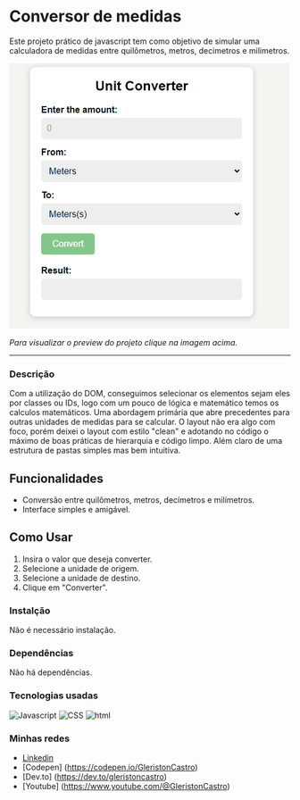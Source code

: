 # Conversor de medidas
Este projeto prático de javascript tem como objetivo de simular uma calculadora de medidas entre quilômetros, metros, decimetros e milimetros.

[![Preview do projeto](./01_UnitConverter.gif "Clique para acesasr o preview do Projeto")](https://gleristoncastro.com.br/portfolio/github/preview/javascript_projects/01_UnitConverter/)


_Para visualizar o preview do projeto clique na imagem acima._
______________________

### Descrição
Com a utilização do DOM, conseguimos selecionar os elementos sejam eles por classes ou IDs, logo com um pouco de lógica e matemático temos os calculos matemáticos. Uma abordagem primária que abre precedentes para outras unidades de medidas para se calcular. O layout não era algo com foco, porém deixei o layout com estilo "clean" e adotando no código o máximo de boas práticas de hierarquia e código limpo. Além claro de uma estrutura de pastas simples mas bem intuitiva.

## Funcionalidades
- Conversão entre quilômetros, metros, decímetros e milímetros.
- Interface simples e amigável.

## Como Usar
1. Insira o valor que deseja converter.
2. Selecione a unidade de origem.
3. Selecione a unidade de destino.
4. Clique em "Converter".

### Instalção
Não é necessário instalação.

### Dependências
Não há dependências.

### Tecnologias usadas

![Javascript](https://gleristoncastro.com.br//portfolio/github/preview/globalImages/javascript.svg)
![CSS](https://gleristoncastro.com.br/portfolio/github/preview/globalImages/css3.svg)
![html](https://gleristoncastro.com.br/portfolio/github/preview/globalImages/html5.svg)

### Minhas redes
- [Linkedin](https://www.linkedin.com/in/gleriston/)
- [Codepen] (https://codepen.io/GleristonCastro)
- [Dev.to] (https://dev.to/gleristoncastro)
- [Youtube] (https://www.youtube.com/@GleristonCastro)